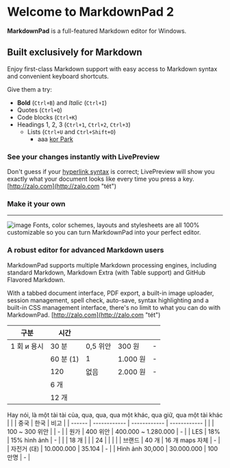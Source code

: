 # Welcome to MarkdownPad 2 #

**MarkdownPad** is a full-featured Markdown editor for Windows.

##  Built exclusively for Markdown ##

Enjoy first-class Markdown support with easy access to  Markdown syntax and convenient keyboard shortcuts.

Give them a try:

- **Bold** (`Ctrl+B`) and *Italic* (`Ctrl+I`)
- Quotes (`Ctrl+Q`)
- Code blocks (`Ctrl+K`)
- Headings 1, 2, 3 (`Ctrl+1`, `Ctrl+2`, `Ctrl+3`)
  - Lists (`Ctrl+U` and `Ctrl+Shift+O`)
    - aaa
[kor Park](wooriapt79@gmail.com.com)
### See your changes instantly with LivePreview ###

Don't guess if your [hyperlink syntax](http://zalo.com) is correct; LivePreview will show you exactly what your document looks like every time you press a key.
[http://zalo.com](http://zalo.com "tét")
### Make it your own ###
---

![image](https://kenh14cdn.com/2018/12/18/batchimg7321-154510661979683989432.jpg)
Fonts, color schemes, layouts and stylesheets are all 100% customizable so you can turn MarkdownPad into your perfect editor.

### A robust editor for advanced Markdown users ###

MarkdownPad supports multiple Markdown processing engines, including standard Markdown, Markdown Extra (with Table support) and GitHub Flavored Markdown.

With a tabbed document interface, PDF export, a built-in image uploader, session management, spell check, auto-save, syntax highlighting and a built-in CSS management interface, there's no limit to what you can do with MarkdownPad.
[http://zalo.com](http://zalo.com "tét")


| 구분 | 시간 | | | |  
| ------------ | ------------ | ------------ | ------------ | ------------ | 
| 1 회 и 용시 | 30 분 | 0,5 위안 | 300 원 | - | 
| | 60 분 (1) | 1 | 1.000 원 | - | 
| | 120 | 없음 | 2.000 원 | - |
| | 6 개 | | | | 15.000 원 | - |
| | 12 개 | | | | 30.000 | - |
Hay nói, là một tài tài của, qua, qua, qua một khác, qua giữ, qua một tài khác
| | | 중국 | 한국 | 비고 |
| ------ | ------------ | ------------ | ------------ |
| | 100 ~ 300 위안 | | - |
| 원가 | 400 위안 | 400.000 ~ 1.280.000 | - |
| LES | 18% | 15% hình ảnh | - |
| | 18 개 | | | 24 | | | |
| 브랜드 | 40 개 | 16 개 maps 자체 | - |
| 자전거 (대) | 10.000.000 | 35.104 | - |
| Hình ảnh 30,000 | 30.000.000 | 100 만명 | - |
